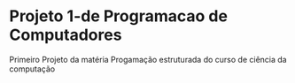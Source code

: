 # Projeto 1-de Programacao de Computadores
 Primeiro Projeto da matéria Progamação estruturada do curso de ciência da computação
